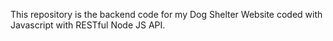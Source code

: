 This repository is the backend code for my Dog Shelter Website coded with Javascript with RESTful Node JS API.
